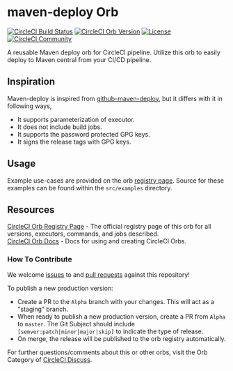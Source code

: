 # maven-deploy Orb 

[![CircleCI Build Status](https://circleci.com/gh/WasiqB/maven-deploy.svg?style=svg "CircleCI Build Status")](https://circleci.com/gh/WasiqB/maven-deploy)
[![CircleCI Orb Version](https://img.shields.io/badge/endpoint.svg?url=https://badges.circleci.io/orb/wasiqb/maven-deploy)](https://circleci.com/orbs/registry/orb/wasiqb/maven-deploy)
[![License](https://img.shields.io/badge/License-Apache%202.0-blue.svg)](https://opensource.org/licenses/Apache-2.0)
[![CircleCI Community](https://img.shields.io/badge/community-CircleCI%20Discuss-343434.svg)](https://discuss.circleci.com/c/ecosystem/orbs)

A reusable Maven deploy orb for CircleCI pipeline. Utilize this orb to easily deploy to Maven central from your CI/CD pipeline.

## Inspiration

Maven-deploy is inspired from [github-maven-deploy](https://circleci.com/orbs/registry/orb/github-maven-deploy/github-maven-deploy), 
but it differs with it in following ways,

- It supports parameterization of executor.
- It does not include build jobs.
- It supports the password protected GPG keys.
- It signs the release tags with GPG keys.

## Usage

Example use-cases are provided on the orb [registry page](https://circleci.com/orbs/registry/orb/wasiqb/maven-deploy#usage-examples). Source for these examples can be found within the `src/examples` directory.

## Resources

[CircleCI Orb Registry Page](https://circleci.com/orbs/registry/orb/wasiqb/maven-deploy) - The official registry page of this orb for all versions, executors, commands, and jobs described.  
[CircleCI Orb Docs](https://circleci.com/docs/2.0/orb-intro/#section=configuration) - Docs for using and creating CircleCI Orbs.  

### How To Contribute

We welcome [issues](https://github.com/WasiqB/maven-deploy/issues) to and [pull requests](https://github.com/WasiqB/maven-deploy/pulls) against this repository!

To publish a new production version:
* Create a PR to the `Alpha` branch with your changes. This will act as a "staging" branch.
* When ready to publish a new production version, create a PR from `Alpha` to `master`. The Git Subject should
 include `[semver:patch|minor|major|skip]` to indicate the type of release.
* On merge, the release will be published to the orb registry automatically.

For further questions/comments about this or other orbs, visit the Orb Category of [CircleCI Discuss](https://discuss.circleci.com/c/orbs).
